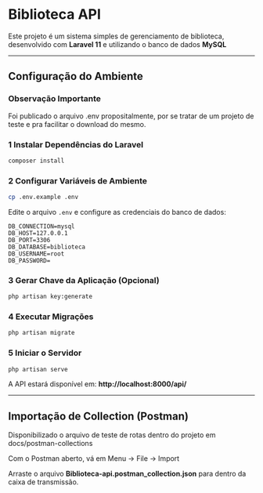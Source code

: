 # Biblioteca API

Este projeto é um sistema simples de gerenciamento de biblioteca, desenvolvido com **Laravel 11** e utilizando o banco de dados **MySQL**

---

## Configuração do Ambiente

### **Observação Importante**
Foi publicado o arquivo .env propositalmente, por se tratar de um projeto de teste e pra facilitar o download do mesmo.

### 1 Instalar Dependências do Laravel

```bash
composer install
```

### 2 Configurar Variáveis de Ambiente

```bash
cp .env.example .env
```

Edite o arquivo `.env` e configure as credenciais do banco de dados:

```
DB_CONNECTION=mysql
DB_HOST=127.0.0.1
DB_PORT=3306
DB_DATABASE=biblioteca
DB_USERNAME=root
DB_PASSWORD=
```

### 3 Gerar Chave da Aplicação (Opcional)

```bash
php artisan key:generate
```

### 4 Executar Migrações

```bash
php artisan migrate
```

### 5 Iniciar o Servidor

```bash
php artisan serve
```

A API estará disponível em: **http://localhost:8000/api/**

---

## Importação de Collection (Postman)

Disponibilizado o arquivo de teste de rotas dentro do projeto em docs/postman-collections

Com o Postman aberto, vá em Menu -> File -> Import

Arraste o arquivo **Biblioteca-api.postman_collection.json** para dentro da caixa de transmissão.
